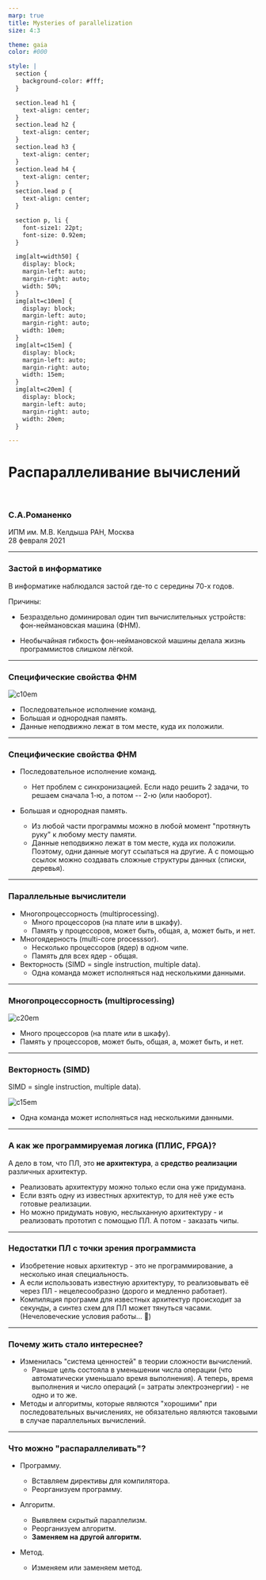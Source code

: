 ```yaml
---
marp: true
title: Mysteries of parallelization
size: 4:3

theme: gaia
color: #000

style: |
  section {
    background-color: #fff;
  }

  section.lead h1 {
    text-align: center;
  }
  section.lead h2 {
    text-align: center;
  }
  section.lead h3 {
    text-align: center;
  }
  section.lead h4 {
    text-align: center;
  }
  section.lead p {
    text-align: center;
  }

  section p, li {
    font-size1: 22pt;
    font-size: 0.92em;
  }

  img[alt=width50] {
    display: block;
    margin-left: auto;
    margin-right: auto;
    width: 50%;
  }
  img[alt=c10em] {
    display: block;
    margin-left: auto;
    margin-right: auto;
    width: 10em;
  }
  img[alt=c15em] {
    display: block;
    margin-left: auto;
    margin-right: auto;
    width: 15em;
  }
  img[alt=c20em] {
    display: block;
    margin-left: auto;
    margin-right: auto;
    width: 20em;
  }

---
```


<!-- paginate: false -->
<!--- _class: lead --->

# Распараллеливание вычислений

</br>

### С.А.Романенко</br>

ИПМ им. М.В. Келдыша РАН, Москва  
28 февраля 2021

---

<!-- paginate: true -->

### Застой в информатике

В информатике наблюдался застой где-то с середины
70-х годов.

Причины:

* Безраздельно доминировал один тип вычислительных устройств: фон-неймановская 
  машина (ФНМ).

* Необычайная гибкость фон-неймановской машины делала жизнь
программистов слишком лёгкой. 

---

### Специфические свойства ФНМ

![c10em](single-cpu.svg)

* Последовательное исполнение команд.
* Большая и однородная память.
* Данные неподвижно лежат в том месте, куда их положили.

---

### Специфические свойства ФНМ

* Последовательное исполнение команд.
  * Нет проблем с синхронизацией. Если надо решить 2 задачи, то
    решаем сначала 1-ю, а потом -- 2-ю (или наоборот).

* Большая и однородная память.
  * Из любой части программы можно в любой момент "протянуть руку" к любому 
    месту памяти.
  * Данные неподвижно лежат в том месте, куда их положили. Поэтому,
    одни данные могут ссылаться на другие. А с помощью ссылок можно
    создавать сложные структуры данных (списки, деревья).


---

### Параллельные вычислители

* Многопроцессорность (multiprocessing).
  * Много процессоров (на плате или в шкафу).
  * Память у процессоров, может быть, общая, а, может быть,
    и нет.
* Многоядерность (multi-core processsor).
  * Несколько процессоров (ядер) в одном чипе.
  * Память для всех ядер - общая.
* Векторность (SIMD = single instruction, multiple data).
  * Одна команда может исполняться над несколькими данными.

---

### Многопроцессорность (multiprocessing)

![c20em](multi-cpu.svg)

* Много процессоров (на плате или в шкафу).
* Память у процессоров, может быть, общая, а, может быть,
  и нет.

---

### Векторность (SIMD)

SIMD = single instruction, multiple data).

![c15em](simd.svg)

* Одна команда может исполняться над несколькими данными.

---

### А как же программируемая логика (ПЛИС, FPGA)?

А дело в том, что ПЛ, это **не архитектура**, а **средство
реализации** различных архитектур.

* Реализовать архитектуру можно только если она уже придумана.
* Если взять одну из известных архитектур, то для неё уже есть
  готовые реализации.
* Но можно придумать новую, неслыханную архитектуру - и реализовать
  прототип с помощью ПЛ. А потом - заказать чипы.

---

### Недостатки ПЛ с точки зрения программиста

* Изобретение новых архитектур - это не программирование,
а несколько иная специальность.
* А если использовать известную архитектуру, то реализовывать
её через ПЛ - нецелесообразно (дорого и медленно работает).
* Компиляция программ для известных архитектур происходит
за секунды, а синтез схем для ПЛ может тянуться часами.
(Нечеловеческие условия работы... :grimacing:)

---

### Почему жить стало интереснее?

* Изменилась "система ценностей" в теории сложности вычислений.
  * Раньше цель состояла в уменьшении числа операции (что
    автоматически уменьшало время выполнения). А теперь,
    время выполнения и число операций (= затраты электроэнергии) -
    не одно и то же.
* Методы и алгоритмы, которые являются "хорошими" при
  последовательных вычислениях, не обязательно являются таковыми
  в случае параллельных вычислений.

---

### Что можно "распараллеливать"?

* Программу.
  * Вставляем директивы для компилятора.
  * Реорганизуем программу.

* Алгоритм.
  * Выявляем скрытый параллелизм.
  * Реорганизуем алгоритм.
  * **Заменяем на другой алгоритм.**

* Метод.
  * Изменяем или заменяем метод.
